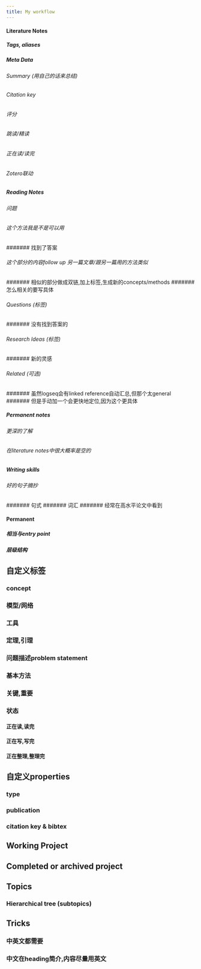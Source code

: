 ```yaml
---
title: My workflow
---
```


#### Literature Notes
##### Tags, aliases
##### Meta Data
###### Summary (用自己的话来总结)
###### Citation key
###### 评分
###### 跳读/精读
###### 正在读/读完
###### Zotero联动
##### Reading Notes
###### 问题
###### 这个方法我是不是可以用
####### 找到了答案
###### 这个部分的内容follow up 另一篇文章/跟另一篇用的方法类似
####### 相似的部分做成双链,加上标签,生成新的concepts/methods
####### 怎么相关的要写具体
###### Questions (标签)
####### 没有找到答案的
###### Research Ideas (标签)
####### 新的灵感
###### Related (可选)
####### 虽然logseq会有linked reference自动汇总,但那个太general
####### 但是手动加一个会更快地定位,因为这个更具体
##### Permanent notes
###### 更深的了解
###### 在literature notes中很大概率是空的
##### Writing skills
###### 好的句子摘抄
####### 句式
####### 词汇
####### 经常在高水平论文中看到
#### Permanent
##### 相当与entry point
##### 层级结构
## 自定义标签
### concept
### 模型/网络
### 工具
### 定理,引理
### 问题描述problem statement
### 基本方法
### 关键,重要
### 状态
#### 正在读,读完
#### 正在写,写完
#### 正在整理,整理完
## 自定义properties
### type
### publication
### citation key & bibtex
## Working Project
## Completed or archived project
## Topics
### Hierarchical tree (subtopics)
##
## Tricks
### 中英文都需要
### 中文在heading简介,内容尽量用英文
